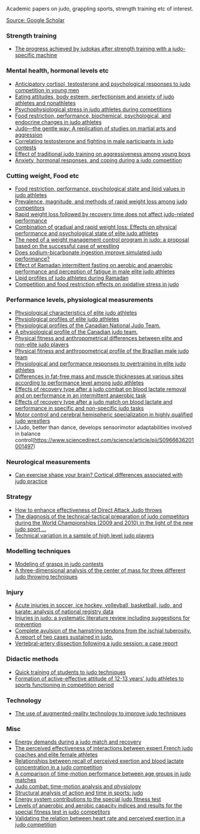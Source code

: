 Academic papers on judo, grappling sports, strength training etc of interest. 

[Source: Google Scholar](https://scholar.google.co.uk/scholar?start=20&q=judo&hl=en&as_sdt=0,5)

### Strength training
- [The progress achieved by judokas after strength training with a judo-specific machine](https://www.ncbi.nlm.nih.gov/pmc/articles/PMC3863927/)


### Mental health, hormonal levels etc
- [Anticipatory cortisol, testosterone and psychological responses to judo competition in young men](https://www.sciencedirect.com/science/article/pii/S0306453002000288)
- [Eating attitudes, body esteem, perfectionism and anxiety of judo athletes and nonathletes](
https://www.thieme-connect.com/products/ejournals/html/10.1055/s-2006-924334)
- [Psychophysiological stress in judo athletes during competitions](https://www.researchgate.net/profile/Claude_Ferrand/publication/11894841_Psychophysiological_stress_in_judo_athletes_during_competition/links/0912f5131beeaa27ee000000.pdf)
- [Food restriction, performance, biochemical, psychological, and endocrine changes in judo athletes](http://www.judoliitto.fi/site/assets/files/4107/foodrestrictiondegoutte.pdf)
- [Judo—the gentle way: A replication of studies on martial arts and aggression](http://journals.sagepub.com/doi/abs/10.2466/pms.1999.88.3.992)
- [Correlating testosterone and fighting in male participants in judo contests](https://www.sciencedirect.com/science/article/pii/S0031938499001687)
- [Effect of traditional judo training on aggressiveness among young boys](http://journals.sagepub.com/doi/abs/10.2466/pms.2002.94.1.21)
- [Anxiety, hormonal responses, and coping during a judo competition](https://onlinelibrary.wiley.com/doi/abs/10.1002/1098-2337(20010101/31)27:1%3C55::AID-AB5%3E3.0.CO;2-H)

### Cutting weight, Food etc
- [Food restriction, performance, psychological state and lipid values in judo athletes](http://www.judoliitto.fi.pwire.fi/site/assets/files/4107/food_restriction.pdf)
- [Prevalence, magnitude, and methods of rapid weight loss among judo competitors](https://www.escueladefrutos.es/wp-content/uploads/2012/12/artioli_prevalence_magnitude_and_methods_of_rapid_weight_loss_among_judo_competitors_2009.pdf)
- [Rapid weight loss followed by recovery time does not affect judo-related performance](https://shapeamerica.tandfonline.com/doi/abs/10.1080/02640410903428574)
- [Combination of gradual and rapid weight loss: Effects on physical performance and psychological state of elite judo athletes](https://www.tandfonline.com/doi/abs/10.1080/02640410802413214)
- [The need of a weight management control program in judo: a proposal based on the successful case of wrestling](https://jissn.biomedcentral.com/articles/10.1186/1550-2783-7-15)
- [Does sodium-bicarbonate ingestion improve simulated judo performance?](http://journals.humankinetics.com/doi/abs/10.1123/ijsnem.17.2.206)
- [Effect of Ramadan intermittent fasting on aerobic and anaerobic performance and perception of fatigue in male elite judo athletes](https://journals.lww.com/nsca-jscr/Abstract/2009/12000/Effect_of_Ramadan_Intermittent_Fasting_on_Aerobic.39.aspx)
- [Lipid profiles of judo athletes during Ramadan](https://www.researchgate.net/profile/Karim_Chamari/publication/5962997_Lipid_Profiles_of_Judo_Athletes_during_Ramadan/links/09e415001cd8b73067000000.pdf)
- [Competition and food restriction effects on oxidative stress in judo](https://www.thieme-connect.com/products/ejournals/abstract/10.1055/s-2005-872966)


### Performance levels, physiological measurements
- [Physiological characteristics of elite judo athletes](https://www.thieme-connect.com/products/ejournals/abstract/10.1055/s-2007-1024667)
- [Physiological profiles of elite judo athletes](https://link.springer.com/article/10.2165/11538580-000000000-00000)
- [Physiological profiles of the Canadian National Judo Team.](https://europepmc.org/abstract/med/2819609)
- [A physiological profile of the Canadian judo team.](https://europepmc.org/abstract/med/7300299)
- [Physical fitness and anthropometrical differences between elite and non-elite judo players](http://www.academia.edu/download/41680373/Physical_fitness_and_anthropometrical_di20160128-30781-13i2iv.pdf)
- [Physical fitness and anthropometrical profile of the Brazilian male judo team](https://www.jstage.jst.go.jp/article/jpa2/26/2/26_2_59/_article/-char/ja/)
- [Physiological and performance responses to overtraining in elite judo athletes](https://www.researchgate.net/profile/Robin_Callister/publication/20869343_Physiological_and_performance_responses_to_overtraining_in_elite_judo_athletes/links/5813338508aeb720f6825e7b/Physiological-and-performance-responses-to-overtraining-in-elite-judo-athletes.pdf)
- [Differences in fat-free mass and muscle thicknesses at various sites according to performance level among judo athletes](http://www.judoliitto.fi/site/assets/files/4107/differences_20in_20fat-free_20mass.pdf)
- [Effects of recovery type after a judo combat on blood lactate removal and on performance in an intermittent anaerobic task](https://www.researchgate.net/profile/Fabio_Nakamura/publication/8883112_Effects_of_recovery_type_after_a_judo_combat_on_blood_lactate_removal_and_on_performance_in_an_intermittent_anaerobic_task/links/00b7d51f67e4ea2ba0000000/Effects-of-recovery-type-after-a-judo-combat-on-blood-lactate-removal-and-on-performance-in-an-intermittent-anaerobic-task.pdf)
- [Effects of recovery type after a judo match on blood lactate and performance in specific and non-specific judo tasks](https://link.springer.com/article/10.1007/s00421-009-1134-2)
- [Motor control and cerebral hemispheric specialization in highly qualified judo wrestlers](https://www.sciencedirect.com/science/article/pii/S0028393201002275)
- [Judo, better than dance, develops sensorimotor adaptabilities involved in balance control(https://www.sciencedirect.com/science/article/pii/S0966636201001497)

### Neurological measurements
- [Can exercise shape your brain? Cortical differences associated with judo practice](https://www.sciencedirect.com/science/article/pii/S1440244008002144)


### Strategy
- [How to enhance effectiveness of Direct Attack Judo throws](https://arxiv.org/vc/arxiv/papers/1401/1401.1102v1.pdf)
- [The diagnosis of the technical-tactical preparation of judo competitors during the World Championships (2009 and 2010) in the light of the new judo sport …]()
- [Technical variation in a sample of high level judo players](http://journals.sagepub.com/doi/abs/10.2466/pms.106.3.859-869)


### Modelling techniques
- [Modeling of grasps in judo contests](https://www.tandfonline.com/doi/abs/10.1080/24748668.2010.11868518)
- [A three-dimensional analysis of the center of mass for three different judo throwing techniques](https://www.ncbi.nlm.nih.gov/pmc/articles/PMC3863919/)


### Injury
- [Acute injuries in soccer, ice hockey, volleyball, basketball, judo, and karate: analysis of national registry data](
https://www.bmj.com/content/311/7018/1465.abstract)
- [Injuries in judo: a systematic literature review including suggestions for prevention](https://bjsm.bmj.com/content/47/18/1139.short)
- [Complete avulsion of the hamstring tendons from the ischial tuberosity. A report of two cases sustained in judo.](http://bjsm.bmj.com/content/30/1/72.short)
- [Vertebral-artery dissection following a judo session: a case report](https://www.thieme-connect.com/products/ejournals/abstract/10.1055/s-2008-1071595)


### Didactic methods
- [Quick training of students to judo techniques](https://papers.ssrn.com/sol3/papers.cfm?abstract_id=2782372)
- [Formation of active-effective attitude of 12-13 years' judo athletes to sports functioning in competition period](http://dspace.bsu.edu.ru/handle/123456789/21687)


### Technology
- [The use of augmented-reality technology to improve judo techniques](https://www.researchgate.net/publication/318886784_The_use_of_augmented-reality_technology_to_improve_judo_techniques_Premises_assumptions_methodology_research_tools_preliminary_scenarios_-_The_first_stage_of_the_study)


### Misc
- [Energy demands during a judo match and recovery](http://bjsm.bmj.com/content/37/3/245.short)
- [The perceived effectiveness of interactions between expert French judo coaches and elite female athletes](http://journals.humankinetics.com/doi/abs/10.1123/tsp.12.3.317)
- [Relationships between recall of perceived exertion and blood lactate concentration in a judo competition](http://journals.sagepub.com/doi/abs/10.2466/pms.2001.92.3c.1139)
- [A comparison of time-motion performance between age groups in judo matches](https://shapeamerica.tandfonline.com/doi/abs/10.1080/02640414.2012.679675)
- [Judo combat: time-motion analysis and physiology](https://www.tandfonline.com/doi/abs/10.1080/24748668.2013.11868676)
- [Structural analysis of action and time in sports: judo](https://www.degruyter.com/view/j/jqas.2010.6.4/jqas.2010.6.4.1226/jqas.2010.6.4.1226.pdf)
- [Energy system contributions to the special judo fitness test](http://journals.humankinetics.com/doi/abs/10.1123/ijspp.6.3.334)
- [ Levels of anaerobic and aerobic capacity indices and results for the special fitness test in judo competitors](https://judoinfo.com/wp-content/uploads/2016/07/research.doc)
- [Validating the relation between heart rate and perceived exertion in a judo competition]()

